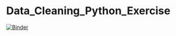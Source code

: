 # Data_Cleaning_Python_Exercise

[![Binder](https://mybinder.org/badge_logo.svg)](https://mybinder.org/v2/gh/nikolausn/Data_Cleaning_Python_Exercise/master)
